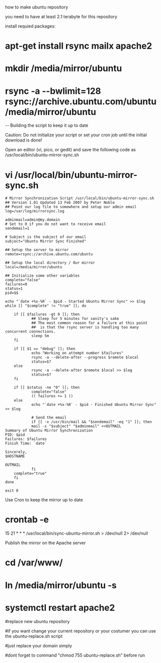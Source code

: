 how to make ubuntu repository

you need to have at least 2.1 terabyte for this repository

install requied packages:

# apt-get install rsync mailx apache2

# mkdir /media/mirror/ubuntu
 
# rsync -a --bwlimit=128 rsync://archive.ubuntu.com/ubuntu /media/mirror/ubuntu
--
Building the script to keep it up to date
 
Caution: Do not initialize your script or set your cron job until the initial download is done!

Open an editor (vi, pico, or gedit) and save the following code as /usr/local/bin/ubuntu-mirror-sync.sh

# vi /usr/local/bin/ubuntu-mirror-sync.sh

    # Mirror Synchronization Script /usr/local/bin/ubuntu-mirror-sync.sh
    ## Version 1.01 Updated 13 Feb 2007 by Peter Noble
    ## Point our log file to somewhere and setup our admin email
    log=/var/log/mirrorsync.log

    adminmail=admin@my.domain
    # Set to 0 if you do not want to receive email
    sendemail=1

    # Subject is the subject of our email
    subject="Ubuntu Mirror Sync Finished"

    ## Setup the server to mirror
    remote=rsync://archive.ubuntu.com/ubuntu

    ## Setup the local directory / Our mirror
    local=/media/mirror/ubuntu

    ## Initialize some other variables
    complete="false"
    failures=0
    status=1
    pid=$$

    echo "`date +%x-%R` - $pid - Started Ubuntu Mirror Sync" >> $log
    while [[ "$complete" != "true" ]]; do

        if [[ $failures -gt 0 ]]; then
                ## Sleep for 5 minutes for sanity's sake
                ## The most common reason for a failure at this point
                ##  is that the rsync server is handling too many concurrent connections.
                sleep 5m
        fi

        if [[ $1 == "debug" ]]; then
                echo "Working on attempt number $failures"
                rsync -a --delete-after --progress $remote $local
                status=$?
        else
                rsync -a --delete-after $remote $local >> $log
                status=$?
        fi
        
        if [[ $status -ne "0" ]]; then
                complete="false"
                (( failures += 1 ))
        else
                echo "`date +%x-%R` - $pid - Finished Ubuntu Mirror Sync" >> $log

                # Send the email
                if [[ -x /usr/bin/mail && "$sendemail" -eq "1" ]]; then
                mail -s "$subject" "$adminmail" <<OUTMAIL
    Summary of Ubuntu Mirror Synchronization
    PID: $pid
    Failures: $failures
    Finish Time: `date`

    Sincerely,
    $HOSTNAME

    OUTMAIL
                fi
        complete="true"
        fi
    done

    exit 0


Use Cron to keep the mirror up to date 
# crontab -e

 15 21 * * * /usr/local/bin/sync-ubuntu-mirror.sh > /dev/null 2> /dev/null

Publish the mirror on the Apache server
# cd /var/www/
# ln /media/mirror/ubuntu -s

# systemctl restart apache2


#replace new ubuntu repository 

#if you want change your current repository or your costumer you can use the ubuntu-replace.sh script

#just replace your domain simply

#dont forget to command "chmod 755 ubuntu-replace.sh" before run
